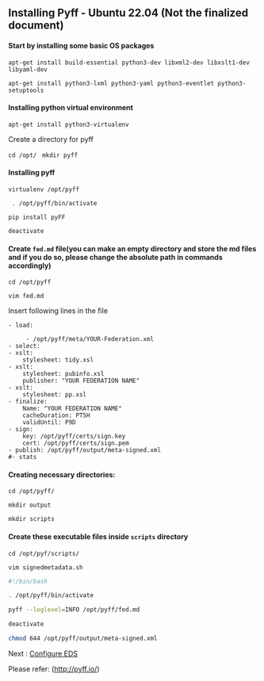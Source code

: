 ## Installing Pyff - Ubuntu 22.04 (Not the finalized document)

#### Start by installing some basic OS packages

`apt-get install build-essential python3-dev libxml2-dev libxslt1-dev libyaml-dev`

`apt-get install python3-lxml python3-yaml python3-eventlet python3-setuptools`

#### Installing python virtual environment

 `apt-get install python3-virtualenv`

Create a directory for pyff

`cd /opt/ `
`mkdir pyff `

#### Installing pyff

 `virtualenv /opt/pyff`

` . /opt/pyff/bin/activate`

 `pip install pyFF`

 `deactivate`

#### Create `fed.md` file(you can make an empty directory and store the md files and if you do so, please change the absolute path in commands accordingly)

`cd /opt/pyff`

`vim fed.md`

Insert following lines in the file

```
- load:
    
     - /opt/pyff/meta/YOUR-Federation.xml
- select:
- xslt:
    stylesheet: tidy.xsl
- xslt:
    stylesheet: pubinfo.xsl
    publisher: "YOUR FEDERATION NAME"
- xslt:
    stylesheet: pp.xsl
- finalize:
    Name: "YOUR FEDERATION NAME"
    cacheDuration: PT5H
    validUntil: P9D 
- sign:
    key: /opt/pyff/certs/sign.key
    cert: /opt/pyff/certs/sign.pem
- publish: /opt/pyff/output/meta-signed.xml
#- stats
```

#### Creating necessary directories:

`cd /opt/pyff/`

`mkdir output`

`mkdir scripts`

#### Create these executable files inside `scripts` directory

`cd /opt/pyf/scripts/`

`vim signedmetadata.sh`

```bash
#!/bin/bash

. /opt/pyff/bin/activate

pyff --loglevel=INFO /opt/pyff/fed.md

deactivate

chmod 644 /opt/pyff/output/meta-signed.xml

```
Next : [Configure EDS](SettingUPEmbeddedDiscoveryService_ubuntu22.md)

Please refer: (http://pyff.io/)
